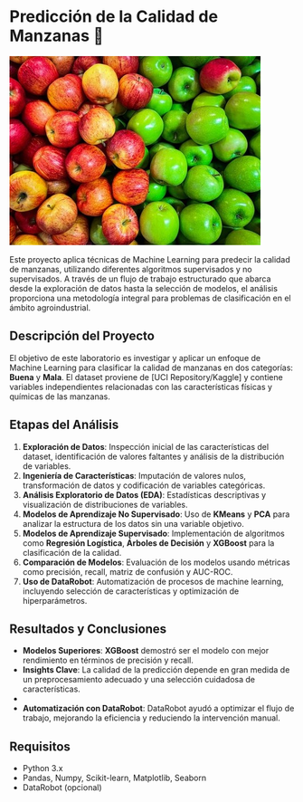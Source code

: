 # Predicción de la Calidad de Manzanas 🍎


![Manzanas](Image/manzanas.jpg)

Este proyecto aplica técnicas de Machine Learning para predecir la calidad de manzanas, utilizando diferentes algoritmos supervisados y no supervisados. A través de un flujo de trabajo estructurado que abarca desde la exploración de datos hasta la selección de modelos, el análisis proporciona una metodología integral para problemas de clasificación en el ámbito agroindustrial.

## Descripción del Proyecto

El objetivo de este laboratorio es investigar y aplicar un enfoque de Machine Learning para clasificar la calidad de manzanas en dos categorías: **Buena** y **Mala**. El dataset proviene de [UCI Repository/Kaggle] y contiene variables independientes relacionadas con las características físicas y químicas de las manzanas.

## Etapas del Análisis

1. **Exploración de Datos**: Inspección inicial de las características del dataset, identificación de valores faltantes y análisis de la distribución de variables.
2. **Ingeniería de Características**: Imputación de valores nulos, transformación de datos y codificación de variables categóricas.
3. **Análisis Exploratorio de Datos (EDA)**: Estadísticas descriptivas y visualización de distribuciones de variables.
4. **Modelos de Aprendizaje No Supervisado**: Uso de **KMeans** y **PCA** para analizar la estructura de los datos sin una variable objetivo.
5. **Modelos de Aprendizaje Supervisado**: Implementación de algoritmos como **Regresión Logística**, **Árboles de Decisión** y **XGBoost** para la clasificación de la calidad.
6. **Comparación de Modelos**: Evaluación de los modelos usando métricas como precisión, recall, matriz de confusión y AUC-ROC.
7. **Uso de DataRobot**: Automatización de procesos de machine learning, incluyendo selección de características y optimización de hiperparámetros.

## Resultados y Conclusiones

- **Modelos Superiores**: **XGBoost** demostró ser el modelo con mejor rendimiento en términos de precisión y recall.
- **Insights Clave**: La calidad de la predicción depende en gran medida de un preprocesamiento adecuado y una selección cuidadosa de características.
- 
- **Automatización con DataRobot**: DataRobot ayudó a optimizar el flujo de trabajo, mejorando la eficiencia y reduciendo la intervención manual.

## Requisitos

- Python 3.x
- Pandas, Numpy, Scikit-learn, Matplotlib, Seaborn
- DataRobot (opcional)


